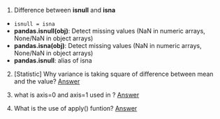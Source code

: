 

1. Difference between **isnull** and **isna**

+ `isnull = isna`
+ **pandas.isnull(obj)**: Detect missing values (NaN in numeric arrays, None/NaN in object arrays)
+ **pandas.isna(obj)**: Detect missing values (NaN in numeric arrays, None/NaN in object arrays)
+ **pandas.isnull**: alias of isna

2. [Statistic] Why variance is taking square of difference between mean and the value? [Answer](http://www.leeds.ac.uk/educol/documents/00003759.htm)

3. what is axis=0 and axis=1 used in ? [Answer](https://stackoverflow.com/questions/22149584/what-does-axis-in-pandas-mean/22149930)

4. What is the use of apply() funtion? [Answer](https://pandas.pydata.org/pandas-docs/stable/generated/pandas.DataFrame.apply.html)

